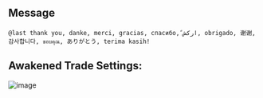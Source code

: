 ## Message

```
@last thank you, danke, merci, gracias, спасибо, ًاركش, obrigado, 谢谢, 감사합니다, ขอบคุณ, ありがとう, terima kasih!
```

## Awakened Trade Settings:

![image](https://user-images.githubusercontent.com/899183/232332074-2ef90962-3d59-4533-a030-afc0c7b03c19.png)
